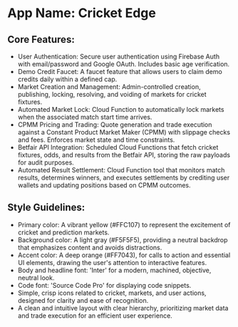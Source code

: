 # **App Name**: Cricket Edge

## Core Features:

- User Authentication: Secure user authentication using Firebase Auth with email/password and Google OAuth. Includes basic age verification.
- Demo Credit Faucet: A faucet feature that allows users to claim demo credits daily within a defined cap.
- Market Creation and Management: Admin-controlled creation, publishing, locking, resolving, and voiding of markets for cricket fixtures.
- Automated Market Lock: Cloud Function to automatically lock markets when the associated match start time arrives.
- CPMM Pricing and Trading: Quote generation and trade execution against a Constant Product Market Maker (CPMM) with slippage checks and fees. Enforces market state and time constraints.
- Betfair API Integration: Scheduled Cloud Functions that fetch cricket fixtures, odds, and results from the Betfair API, storing the raw payloads for audit purposes.
- Automated Result Settlement: Cloud Function tool that monitors match results, determines winners, and executes settlements by crediting user wallets and updating positions based on CPMM outcomes.

## Style Guidelines:

- Primary color: A vibrant yellow (#FFC107) to represent the excitement of cricket and prediction markets.
- Background color: A light gray (#F5F5F5), providing a neutral backdrop that emphasizes content and avoids distractions.
- Accent color: A deep orange (#FF7043), for calls to action and essential UI elements, drawing the user's attention to interactive features.
- Body and headline font: 'Inter' for a modern, machined, objective, neutral look.
- Code font: 'Source Code Pro' for displaying code snippets.
- Simple, crisp icons related to cricket, markets, and user actions, designed for clarity and ease of recognition.
- A clean and intuitive layout with clear hierarchy, prioritizing market data and trade execution for an efficient user experience.